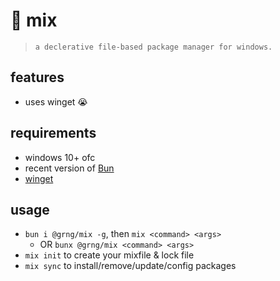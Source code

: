 # 🍜 mix
> ` a declerative file-based package manager for windows. `


## features
- uses winget 😭

## requirements
- windows 10+ ofc
- recent version of [Bun](https://bun.sh/)
- [winget](https://github.com/microsoft/winget-cli)

## usage
- `bun i @grng/mix -g`, then `mix <command> <args>`
  - OR `bunx @grng/mix <command> <args>`
- `mix init` to create your mixfile & lock file
- `mix sync` to install/remove/update/config packages